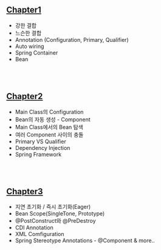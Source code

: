 ## [Chapter1](https://github.com/DNA-B/Java_Spring-Practice/blob/main/summary/Chapter1.md)
- 강한 결합
- 느슨한 결합
- Annotation (Configuration, Primary, Qualifier)
- Auto wiring
- Spring Container
- Bean

<br><br>

## [Chapter2](https://github.com/DNA-B/Java_Spring-Practice/blob/main/summary/Chapter2.md)
- Main Class의 Configuration
- Bean의 자동 생성 - Component
- Main Class에서의 Bean 탐색
- 여러 Component 사이의 충돌
- Primary VS Qualifier
- Dependency Injection
- Spring Framework

<br><br>

  ## [Chapter3](https://github.com/DNA-B/Java_Spring-Practice/blob/main/summary/Chapter3.md)
- 지연 초기화 / 즉시 초기화(Eager)
- Bean Scope(SingleTone, Prototype)
- @PostConstruct와 @PreDestroy
- CDI Annotation
- XML Comfiguration
- Spring Stereotype Annotations - @Component & more..
